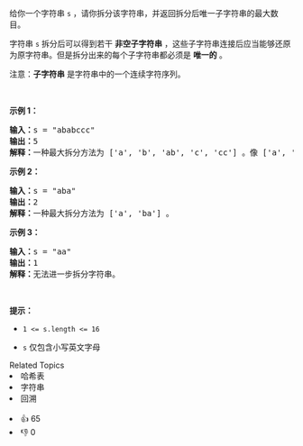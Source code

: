 <p>给你一个字符串 <code>s</code> ，请你拆分该字符串，并返回拆分后唯一子字符串的最大数目。</p>

<p>字符串 <code>s</code> 拆分后可以得到若干 <strong>非空子字符串</strong> ，这些子字符串连接后应当能够还原为原字符串。但是拆分出来的每个子字符串都必须是 <strong>唯一的</strong> 。</p>

<p>注意：<strong>子字符串</strong> 是字符串中的一个连续字符序列。</p>

<p>&nbsp;</p>

<p><strong>示例 1：</strong></p>

<pre><strong>输入：</strong>s = "ababccc"
<strong>输出：</strong>5
<strong>解释：</strong>一种最大拆分方法为 ['a', 'b', 'ab', 'c', 'cc'] 。像 ['a', 'b', 'a', 'b', 'c', 'cc'] 这样拆分不满足题目要求，因为其中的 'a' 和 'b' 都出现了不止一次。
</pre>

<p><strong>示例 2：</strong></p>

<pre><strong>输入：</strong>s = "aba"
<strong>输出：</strong>2
<strong>解释：</strong>一种最大拆分方法为 ['a', 'ba'] 。
</pre>

<p><strong>示例 3：</strong></p>

<pre><strong>输入：</strong>s = "aa"
<strong>输出：</strong>1
<strong>解释：</strong>无法进一步拆分字符串。
</pre>

<p>&nbsp;</p>

<p><strong>提示：</strong></p>

<ul> 
 <li> <p><code>1 &lt;= s.length&nbsp;&lt;= 16</code></p> </li> 
 <li> <p><code>s</code> 仅包含小写英文字母</p> </li> 
</ul>

<div><div>Related Topics</div><div><li>哈希表</li><li>字符串</li><li>回溯</li></div></div><br><div><li>👍 65</li><li>👎 0</li></div>